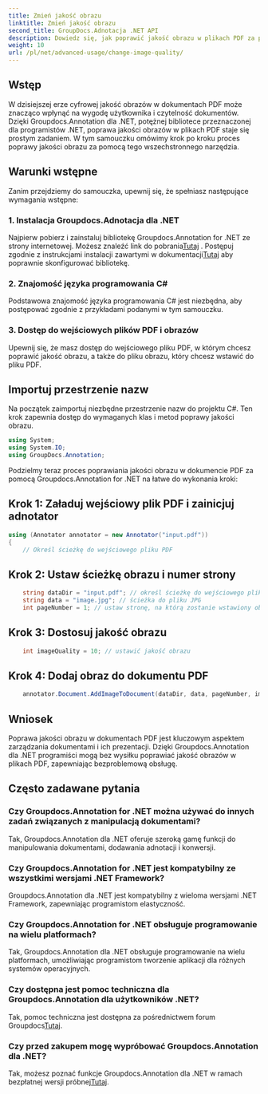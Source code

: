 ```yaml
---
title: Zmień jakość obrazu
linktitle: Zmień jakość obrazu
second_title: GroupDocs.Adnotacja .NET API
description: Dowiedz się, jak poprawić jakość obrazu w plikach PDF za pomocą Groupdocs.Annotation dla .NET. Postępuj zgodnie z naszym przewodnikiem krok po kroku.
weight: 10
url: /pl/net/advanced-usage/change-image-quality/
---
```

## Wstęp
W dzisiejszej erze cyfrowej jakość obrazów w dokumentach PDF może znacząco wpłynąć na wygodę użytkownika i czytelność dokumentów. Dzięki Groupdocs.Annotation dla .NET, potężnej bibliotece przeznaczonej dla programistów .NET, poprawa jakości obrazów w plikach PDF staje się prostym zadaniem. W tym samouczku omówimy krok po kroku proces poprawy jakości obrazu za pomocą tego wszechstronnego narzędzia.
## Warunki wstępne
Zanim przejdziemy do samouczka, upewnij się, że spełniasz następujące wymagania wstępne:
### 1. Instalacja Groupdocs.Adnotacja dla .NET
 Najpierw pobierz i zainstaluj bibliotekę Groupdocs.Annotation for .NET ze strony internetowej. Możesz znaleźć link do pobrania[Tutaj](https://releases.groupdocs.com/annotation/net/) . Postępuj zgodnie z instrukcjami instalacji zawartymi w dokumentacji[Tutaj](https://tutorials.groupdocs.com/annotation/net/) aby poprawnie skonfigurować bibliotekę.
### 2. Znajomość języka programowania C#
Podstawowa znajomość języka programowania C# jest niezbędna, aby postępować zgodnie z przykładami podanymi w tym samouczku.
### 3. Dostęp do wejściowych plików PDF i obrazów
Upewnij się, że masz dostęp do wejściowego pliku PDF, w którym chcesz poprawić jakość obrazu, a także do pliku obrazu, który chcesz wstawić do pliku PDF.

## Importuj przestrzenie nazw
Na początek zaimportuj niezbędne przestrzenie nazw do projektu C#. Ten krok zapewnia dostęp do wymaganych klas i metod poprawy jakości obrazu.

```csharp
using System;
using System.IO;
using GroupDocs.Annotation;
```

Podzielmy teraz proces poprawiania jakości obrazu w dokumencie PDF za pomocą Groupdocs.Annotation for .NET na łatwe do wykonania kroki:
## Krok 1: Załaduj wejściowy plik PDF i zainicjuj adnotator
```csharp
using (Annotator annotator = new Annotator("input.pdf"))
{
    // Określ ścieżkę do wejściowego pliku PDF
```
## Krok 2: Ustaw ścieżkę obrazu i numer strony
```csharp
    string dataDir = "input.pdf"; // określ ścieżkę do wejściowego pliku PDF
    string data = "image.jpg"; // ścieżka do pliku JPG
    int pageNumber = 1; // ustaw stronę, na którą zostanie wstawiony obraz
```
## Krok 3: Dostosuj jakość obrazu
```csharp
    int imageQuality = 10; // ustawić jakość obrazu
```
## Krok 4: Dodaj obraz do dokumentu PDF
```csharp
    annotator.Document.AddImageToDocument(dataDir, data, pageNumber, imageQuality);
```

## Wniosek
Poprawa jakości obrazu w dokumentach PDF jest kluczowym aspektem zarządzania dokumentami i ich prezentacji. Dzięki Groupdocs.Annotation dla .NET programiści mogą bez wysiłku poprawiać jakość obrazów w plikach PDF, zapewniając bezproblemową obsługę.
## Często zadawane pytania
### Czy Groupdocs.Annotation for .NET można używać do innych zadań związanych z manipulacją dokumentami?
Tak, Groupdocs.Annotation dla .NET oferuje szeroką gamę funkcji do manipulowania dokumentami, dodawania adnotacji i konwersji.
### Czy Groupdocs.Annotation for .NET jest kompatybilny ze wszystkimi wersjami .NET Framework?
Groupdocs.Annotation dla .NET jest kompatybilny z wieloma wersjami .NET Framework, zapewniając programistom elastyczność.
### Czy Groupdocs.Annotation for .NET obsługuje programowanie na wielu platformach?
Tak, Groupdocs.Annotation dla .NET obsługuje programowanie na wielu platformach, umożliwiając programistom tworzenie aplikacji dla różnych systemów operacyjnych.
### Czy dostępna jest pomoc techniczna dla Groupdocs.Annotation dla użytkowników .NET?
 Tak, pomoc techniczna jest dostępna za pośrednictwem forum Groupdocs[Tutaj](https://forum.groupdocs.com/c/annotation/10).
### Czy przed zakupem mogę wypróbować Groupdocs.Annotation dla .NET?
 Tak, możesz poznać funkcje Groupdocs.Annotation dla .NET w ramach bezpłatnej wersji próbnej[Tutaj](https://releases.groupdocs.com/).